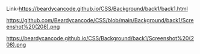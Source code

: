 Link-https://beardycancode.github.io/CSS/Background/back1/back1.html


https://github.com/Beardycancode/CSS/blob/main/Background/back1/Screenshot%20(208).png


https://beardycancode.github.io/CSS/Background/back1/Screenshot%20(208).png
